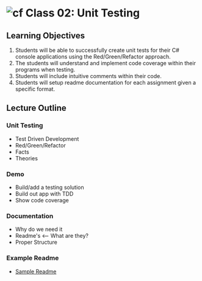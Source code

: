 ![cf](http://i.imgur.com/7v5ASc8.png) Class 02: Unit Testing
=====================================

## Learning Objectives
1. Students will be able to successfully create unit tests for their C# console applications using the Red/Green/Refactor approach. 
2. The students will understand and implement code coverage within their programs when testing.
3. Students will include intuitive comments within their code.
4. Students will setup readme documentation for each assignment given a specific format.

## Lecture Outline

### Unit Testing
- Test Driven Development
- Red/Green/Refactor
- Facts
- Theories

### Demo
- Build/add a testing solution
- Build out app with TDD
- Show code coverage

### Documentation
- Why do we need it
- Readme's <-- What are they?
- Proper Structure

### Example Readme
- [Sample Readme]("/Resources/sample-README.md")
 